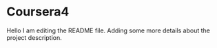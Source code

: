 # Coursera4
Hello
I am editing the README file. Adding some more details about the project description.
